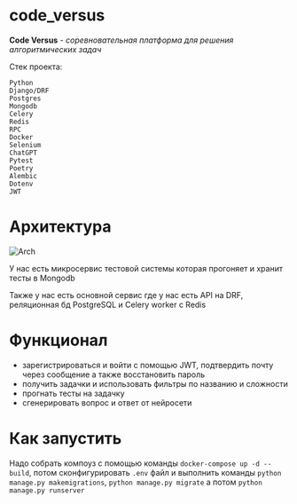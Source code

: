 # code_versus

**Code Versus** - *соревновательная платформа для решения алгоритмических задач*

Стек проекта: 

    Python
    Django/DRF
    Postgres
    Mongodb
    Celery
    Redis
    RPC
    Docker
    Selenium
    ChatGPT
    Pytest
    Poetry
    Alembic
    Dotenv
    JWT

# Архитектура 

![Arch]( https://sun9-21.userapi.com/impg/WDVZ5y5upL70utvIG-LETdeO1rOVyUK6EYoUVg/PMivWRY-hLk.jpg?size=2560x1386&quality=96&sign=2652d33914068c12426f5eeceb3bbb42&type=album )

У нас есть микросервис тестовой системы которая прогоняет и хранит тесты в Mongodb

Также у нас есть основной сервис где у нас есть API на DRF, реляционная бд PostgreSQL и Celery worker с Redis

# Функционал
 - зарегистрироваться и войти с помощью JWT, подтвердить почту через сообщение а также восстановить пароль
 - получить задачки и использовать фильтры по названию и сложности
 - прогнать тесты на задачку
 - сгенерировать вопрос и ответ от нейросети

# Как запустить

Надо собрать компоуз с помощью команды `docker-compose up -d --build`, потом сконфигурировать `.env` файл и выполнить команды `python manage.py makemigrations`, `python manage.py migrate` а потом `python manage.py runserver`


    
    

